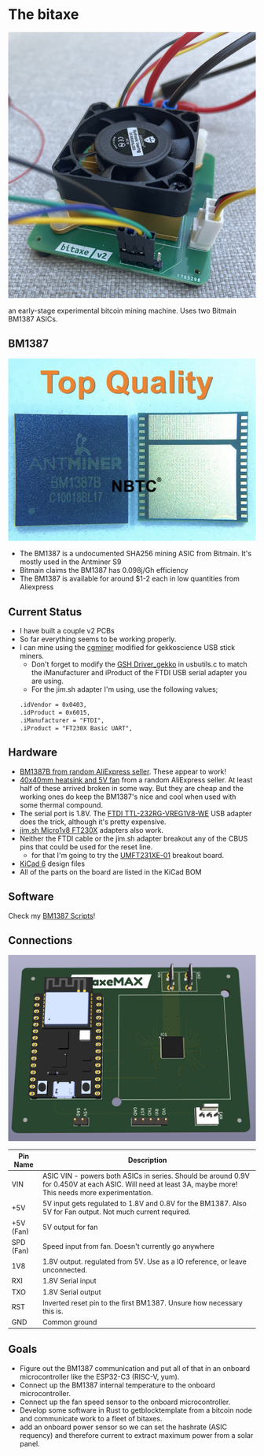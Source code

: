 # The bitaxe
![](doc/bitaxe.png)

an early-stage experimental bitcoin mining machine. Uses two Bitmain BM1387 ASICs.

## BM1387
![bm1387 pic](doc/bm1387.png)

- The BM1387 is a undocumented SHA256 mining ASIC from Bitmain. It's mostly used in the Antminer S9
- Bitmain claims the BM1387 has 0.098j/Gh efficiency
- The BM1387 is available for around $1-2 each in low quantities from Aliexpress

## Current Status
- I have built a couple v2 PCBs
- So far everything seems to be working properly.
- I can mine using the [cgminer](https://github.com/wareck/cgminer-gekko) modified for gekkoscience USB stick miners.
    - Don't forget to modify the [GSH Driver_gekko](https://github.com/wareck/cgminer-gekko/blob/8c579bb88058b01dd524de0459621c8c57d34cb9/usbutils.c#L1058) in usbutils.c to match the iManufacturer and iProduct of the FTDI USB serial adapter you are using.
    - For the jim.sh adapter I'm using, use the following values;
    ```
    .idVendor = 0x0403,
    .idProduct = 0x6015,
    .iManufacturer = "FTDI",
    .iProduct = "FT230X Basic UART",
    ```

## Hardware
- [BM1387B from random AliExpress seller](https://www.aliexpress.com/item/2251832867687077.html). These appear to work!
- [40x40mm heatsink and 5V fan](https://www.aliexpress.com/item/2251832861666365.html) from a random AliExpress seller. At least half of these arrived broken in some way. But they are cheap and the working ones do keep the BM1387's nice and cool when used with some thermal compound.
- The serial port is 1.8V. The [FTDI TTL-232RG-VREG1V8-WE](https://www.digikey.com/en/products/detail/ftdi,-future-technology-devices-international-ltd/TTL-232RG-VREG1V8-WE/2441359) USB adapter does the trick, although it's pretty expensive.
- [jim.sh Micro1v8 FT230X](https://www.amazon.com/dp/B076B9YRMP) adapters also work.
- Neither the FTDI cable or the jim.sh adapter breakout any of the CBUS pins that could be used for the reset line.
    - for that I'm going to try the [UMFT231XE-01](https://www.digikey.com/en/products/detail/ftdi-future-technology-devices-international-ltd/UMFT231XE-01/4487117) breakout board.
- [KiCad 6](https://www.kicad.org) design files
- All of the parts on the board are listed in the KiCad BOM

## Software
Check my [BM1387 Scripts](https://github.com/skot/bm1387_scripts)!

## Connections
![](doc/render.png)

| Pin Name     | Description |
| ----------- | ----------- |
| VIN      | ASIC VIN - powers both ASICs in series. Should be around 0.9V for 0.450V at each ASIC. Will need at least 3A, maybe more! This needs more experimentation.       |
| +5V   | 5V input gets regulated to 1.8V and 0.8V for the BM1387. Also 5V for Fan output. Not much current required.        |
| +5V (Fan)   | 5V output for fan        |
| SPD (Fan)   | Speed input from fan. Doesn't currently go anywhere        |
| 1V8   | 1.8V output. regulated from 5V. Use as a IO reference, or leave unconnected.       |
| RXI   | 1.8V Serial input        |
| TXO   | 1.8V Serial output        |
| RST   | Inverted reset pin to the first BM1387. Unsure how necessary this is.        |
| GND   | Common ground        |

## Goals
- Figure out the BM1387 communication and put all of that in an onboard microcontroller like the ESP32-C3 (RISC-V, yum).
- Connect up the BM1387 internal temperature to the onboard microcontroller.
- Connect up the fan speed sensor to the onboard microcontroller.
- Develop some software in Rust to getblocktemplate from a bitcoin node and communicate work to a fleet of bitaxes.
- add an onboard power sensor so we can set the hashrate (ASIC requency) and therefore current to extract maximum power from a solar panel.
